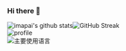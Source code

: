 ### Hi there 👋

<!--
**imapai/imapai** is a ✨ _special_ ✨ repository because its `README.md` (this file) appears on your GitHub profile.

Here are some ideas to get you started:

- 🔭 I’m currently working on ...
- 🌱 I’m currently learning ...
- 👯 I’m looking to collaborate on ...
- 🤔 I’m looking for help with ...
- 💬 Ask me about ...
- 📫 How to reach me: ...
- 😄 Pronouns: ...
- ⚡ Fun fact: ...
-->

![imapai's github stats](https://github-readme-stats.vercel.app/api?username=imapai&hide_title=false&hide_border=true&show_icons=true&include_all_commits=true&line_height=21&bg_color=0,EC6C6C,FFD479,FFFC79,73FA79&theme=graywhite&locale=cn)![GitHub Streak](https://github-readme-streak-stats.herokuapp.com?user=imapai&theme=cobalt&hide_border=true&currStreakNum=DD2727&sideNums=8D02DD&stroke=DD2727)  
![profile](https://github-profile-trophy.vercel.app/?username=imapai&theme=monokai&column=8&no-frame=true&no-bg=true)  
![主要使用语言](https://github-readme-stats.vercel.app/api/top-langs/?username=imapai&hide_title=false&hide_border=true&layout=compact&bg_color=0,73FA79,73FDFF,D783FF&theme=graywhite&locale=cn)


